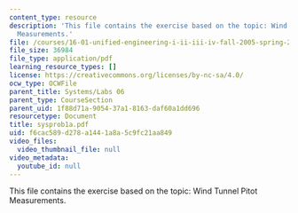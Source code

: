 ```yaml
---
content_type: resource
description: 'This file contains the exercise based on the topic: Wind Tunnel Pitot
  Measurements.'
file: /courses/16-01-unified-engineering-i-ii-iii-iv-fall-2005-spring-2006/f6cac589d278a1441a8a5c9fc21aa849_sysprob1a.pdf
file_size: 36984
file_type: application/pdf
learning_resource_types: []
license: https://creativecommons.org/licenses/by-nc-sa/4.0/
ocw_type: OCWFile
parent_title: Systems/Labs 06
parent_type: CourseSection
parent_uid: 1f88d71a-9054-37a1-8163-daf60a1dd696
resourcetype: Document
title: sysprob1a.pdf
uid: f6cac589-d278-a144-1a8a-5c9fc21aa849
video_files:
  video_thumbnail_file: null
video_metadata:
  youtube_id: null
---
```

This file contains the exercise based on the topic: Wind Tunnel Pitot Measurements.